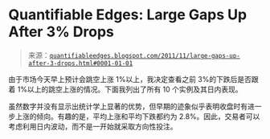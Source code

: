 <!--yml

category: 未分类

date: 2024-05-18 08:54:18

-->

# Quantifiable Edges: Large Gaps Up After 3% Drops

> 来源：[`quantifiableedges.blogspot.com/2011/11/large-gaps-up-after-3-drops.html#0001-01-01`](http://quantifiableedges.blogspot.com/2011/11/large-gaps-up-after-3-drops.html#0001-01-01)

由于市场今天早上预计会跳空上涨 1%以上，我决定查看之前 3%的下跌后是否跟着 1%以上的跳空上涨的情况。下面我列出了所有 10 个实例及其日内表现。

虽然数字并没有显示出统计学上显著的优势，但早期的迹象似乎表明收盘时有进一步上涨的倾向。有趣的是，平均上涨和平均下跌都约为 2.8%。因此，交易者可以考虑利用日内波动，而不是一开始就采取方向性投注。
